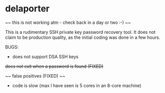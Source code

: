 # delaporter

~~ this is not working atm - check back in a day or two :-) ~~

This is a rudimentary SSH private key password recovery tool. It does not claim
to be production quality, as the initial coding was done in a few hours.

BUGS:

- does not support DSA SSH keys

~~does not exit when a password is found (FIXED)~~

~~ false positives (FIXED) ~~

- code is slow (max I have seen is 5 cores in an 8-core machine)
